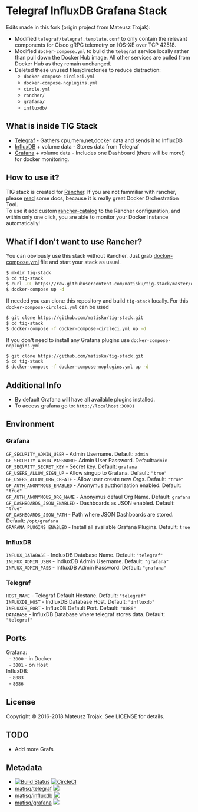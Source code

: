 # Telegraf InfluxDB Grafana Stack
Edits made in this fork (origin project from Mateusz Trojak):
  * Modified `telegraf/telegraf.template.conf` to only contain the relevant
    components for Cisco gRPC telemetry on IOS-XE over TCP 42518.
  * Modified `docker-compose.yml` to build the `telegraf` service locally
    rather than pull down the Docker Hub image. All other services are
    pulled from Docker Hub as they remain unchanged.
  * Deleted these unused files/directories to reduce distraction:
    * `docker-compose-circleci.yml`
    * `docker-compose-noplugins.yml`
    * `circle.yml`
    * `rancher/`
    * `grafana/`
    * `influxdb/`

## What is inside TIG Stack
* [Telegraf](https://hub.docker.com/r/matisq/telegraf/) - Gathers cpu,mem,net,docker data and sends it to InfluxDB
* [InfluxDB](https://hub.docker.com/r/matisq/influxdb/) + volume data - Stores data from Telegraf
* [Grafana](https://hub.docker.com/r/matisq/grafana/) + volume data - Includes one Dashboard (there will be more!) for docker monitoring.

## How to use it?
TIG stack is created for [Rancher](http://rancher.com/). If you are not fammiliar with rancher, please [read](http://rancher.com/rancher/) some docs, because it is really great Docker Orchestration Tool.  
To use it add custom [rancher-catalog](https://github.com/matisku/rancher-catalog) to the Rancher configuration, and within only one click, you are able to monitor your Docker Instance automatically!  

## What if I don't want to use Rancher?
You can obviously use this stack without Rancher. Just grab [docker-compose.yml](https://raw.githubusercontent.com/matisku/tig-stack/master/docker-compose.yml) file and start your stack as usual.
```bash
$ mkdir tig-stack
$ cd tig-stack
$ curl -OL https://raw.githubusercontent.com/matisku/tig-stack/master/docker-compose.yml
$ docker-compose up -d
```

If needed you can clone this repository and build `tig-stack` locally. For this `docker-compose-circleci.yml` can be used
```bash
$ git clone https://github.com/matisku/tig-stack.git
$ cd tig-stack
$ docker-compose -f docker-compose-circleci.yml up -d
```

If you don't need to install any Grafana plugins use `docker-compose-noplugins.yml`
```bash
$ git clone https://github.com/matisku/tig-stack.git
$ cd tig-stack
$ docker-compose -f docker-compose-noplugins.yml up -d
```

## Additional Info
* By default Grafana will have all available plugins installed.   
* To access grafana go to: `http://localhost:30001`   

## Environment
### Grafana  
`GF_SECURITY_ADMIN_USER` - Admin Username. Default: `admin`  
`GF_SECURITY_ADMIN_PASSWORD`- Admin User Password. Default:`admin`  
`GF_SECURITY_SECRET_KEY` - Secret key. Default: `grafana`  
`GF_USERS_ALLOW_SIGN_UP` - Allow singup to Grafana. Default: `"true"`  
`GF_USERS_ALLOW_ORG_CREATE` - Allow user create new Orgs. Default: `"true"`  
`GF_AUTH_ANONYMOUS_ENABLED` - Anonymus autthorization enabled. Default: `"true"`  
`GF_AUTH_ANONYMOUS_ORG_NAME` - Anonymus defaul Org Name. Default: `grafana`   
`GF_DASHBOARDS_JSON_ENABLED` - Dashboards as JSON enabled. Default: `"true"`   
`GF_DASHBOARDS_JSON_PATH` - Path where JSON Dashboards are stored. Default: `/opt/grafana`   
`GRAFANA_PLUGINS_ENABLED` - Install all available Grafana Plugins. Default: `true`

### InfluxDB  
`INFLUX_DATABASE` - IndluxDB Database Name. Default:  `"telegraf"`   
`INLFUX_ADMIN_USER` - IndluxDB Admin Username. Default: `"grafana"`  
`INFLUX_ADMIN_PASS` - InfluxDB Admin Password. Default: `"grafana"`    

### Telegraf  
`HOST_NAME` - Telegraf Default Hostane. Default: `"telegraf"`  
`INFLUXDB_HOST` - IndluxDB Database Host. Default: `"influxdb"`  
`INFLUXDB_PORT` - InfluxDB Default Port. Default: `"8086"`  
`DATABASE` - InfluxDB Database where telegraf stores data. Default: `"telegraf"`  

## Ports
Grafana:   
    - `3000` - in Docker   
    - `3001` - on Host   
InfluxDB:   
    - `8083`   
    - `8086`   

## License
Copyright © 2016-2018 Mateusz Trojak. See LICENSE for details.

## TODO
* Add more Grafs

## Metadata
* [![Build Status](https://travis-ci.org/matisku/tig-stack.svg?branch=master)](https://travis-ci.org/matisku/tig-stack)  [![CircleCI](https://circleci.com/gh/matisku/tig-stack.svg?style=svg)](https://circleci.com/gh/matisku/tig-stack)
* [matisq/telegraf](https://hub.docker.com/r/matisq/telegraf/) [![](https://images.microbadger.com/badges/image/matisq/telegraf.svg)](http://microbadger.com/images/matisq/telegraf "Get your own image badge on microbadger.com")
* [matisq/influxdb](https://hub.docker.com/r/matisq/influxdb/) [![](https://images.microbadger.com/badges/image/matisq/influxdb.svg)](http://microbadger.com/images/matisq/influxdb "Get your own image badge on microbadger.com")
* [matisq/grafana](https://hub.docker.com/r/matisq/grafana/) [![](https://images.microbadger.com/badges/image/matisq/grafana.svg)](http://microbadger.com/images/matisq/grafana "Get your own image badge on microbadger.com")
